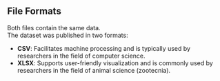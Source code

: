 ## File Formats

Both files contain the same data.  
The dataset was published in two formats:

- **CSV**: Facilitates machine processing and is typically used by researchers in the field of computer science.
- **XLSX**: Supports user-friendly visualization and is commonly used by researchers in the field of animal science (zootecnia).
